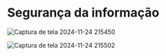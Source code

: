 # Segurança da informação

![Captura de tela 2024-11-24 215450](https://github.com/user-attachments/assets/dd010393-050e-417b-bd82-3c30b6c12d2f)

![Captura de tela 2024-11-24 215502](https://github.com/user-attachments/assets/48f9915b-f418-4f1c-b1ba-85c3ab97daf5)


